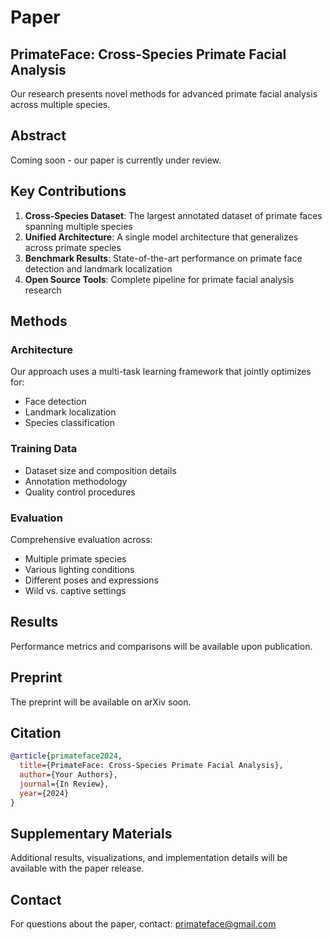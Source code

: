 # Paper

## PrimateFace: Cross-Species Primate Facial Analysis

Our research presents novel methods for advanced primate facial analysis across multiple species.

## Abstract

Coming soon - our paper is currently under review.

## Key Contributions

1. **Cross-Species Dataset**: The largest annotated dataset of primate faces spanning multiple species
2. **Unified Architecture**: A single model architecture that generalizes across primate species
3. **Benchmark Results**: State-of-the-art performance on primate face detection and landmark localization
4. **Open Source Tools**: Complete pipeline for primate facial analysis research

## Methods

### Architecture

Our approach uses a multi-task learning framework that jointly optimizes for:
- Face detection
- Landmark localization  
- Species classification

### Training Data

- Dataset size and composition details
- Annotation methodology
- Quality control procedures

### Evaluation

Comprehensive evaluation across:
- Multiple primate species
- Various lighting conditions
- Different poses and expressions
- Wild vs. captive settings

## Results

Performance metrics and comparisons will be available upon publication.

## Preprint

The preprint will be available on arXiv soon.

## Citation

```bibtex
@article{primateface2024,
  title={PrimateFace: Cross-Species Primate Facial Analysis},
  author={Your Authors},
  journal={In Review},
  year={2024}
}
```

## Supplementary Materials

Additional results, visualizations, and implementation details will be available with the paper release.

## Contact

For questions about the paper, contact: [primateface@gmail.com](mailto:primateface@gmail.com)